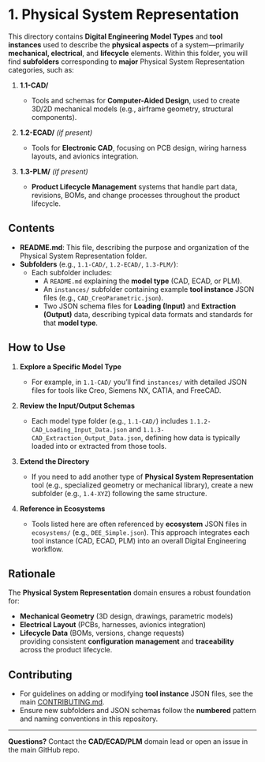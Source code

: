 # 1. Physical System Representation

This directory contains **Digital Engineering Model Types** and **tool instances** used to describe the **physical aspects** of a system—primarily **mechanical, electrical**, and **lifecycle** elements. Within this folder, you will find **subfolders** corresponding to **major** Physical System Representation categories, such as:

1. **1.1-CAD/**  
   - Tools and schemas for **Computer-Aided Design**, used to create 3D/2D mechanical models (e.g., airframe geometry, structural components).  

2. **1.2-ECAD/** *(if present)*  
   - Tools for **Electronic CAD**, focusing on PCB design, wiring harness layouts, and avionics integration.  

3. **1.3-PLM/** *(if present)*  
   - **Product Lifecycle Management** systems that handle part data, revisions, BOMs, and change processes throughout the product lifecycle.

## Contents

- **README.md**: This file, describing the purpose and organization of the Physical System Representation folder.
- **Subfolders** (e.g., `1.1-CAD/`, `1.2-ECAD/`, `1.3-PLM/`):
  - Each subfolder includes:
    - A `README.md` explaining the **model type** (CAD, ECAD, or PLM).
    - An `instances/` subfolder containing example **tool instance** JSON files (e.g., `CAD_CreoParametric.json`).
    - Two JSON schema files for **Loading (Input)** and **Extraction (Output)** data, describing typical data formats and standards for that **model type**.

## How to Use

1. **Explore a Specific Model Type**  
   - For example, in `1.1-CAD/` you’ll find `instances/` with detailed JSON files for tools like Creo, Siemens NX, CATIA, and FreeCAD.

2. **Review the Input/Output Schemas**  
   - Each model type folder (e.g., `1.1-CAD/`) includes `1.1.2-CAD_Loading_Input_Data.json` and `1.1.3-CAD_Extraction_Output_Data.json`, defining how data is typically loaded into or extracted from those tools.

3. **Extend the Directory**  
   - If you need to add another type of **Physical System Representation** tool (e.g., specialized geometry or mechanical library), create a new subfolder (e.g., `1.4-XYZ`) following the same structure.

4. **Reference in Ecosystems**  
   - Tools listed here are often referenced by **ecosystem** JSON files in `ecosystems/` (e.g., `DEE_Simple.json`). This approach integrates each tool instance (CAD, ECAD, PLM) into an overall Digital Engineering workflow.

## Rationale

The **Physical System Representation** domain ensures a robust foundation for:
- **Mechanical Geometry** (3D design, drawings, parametric models)
- **Electrical Layout** (PCBs, harnesses, avionics integration)
- **Lifecycle Data** (BOMs, versions, change requests)  
providing consistent **configuration management** and **traceability** across the product lifecycle. 

## Contributing

- For guidelines on adding or modifying **tool instance** JSON files, see the main [CONTRIBUTING.md](../../docs/CONTRIBUTING.md).
- Ensure new subfolders and JSON schemas follow the **numbered** pattern and naming conventions in this repository.

---

**Questions?** Contact the **CAD/ECAD/PLM** domain lead or open an issue in the main GitHub repo. 
